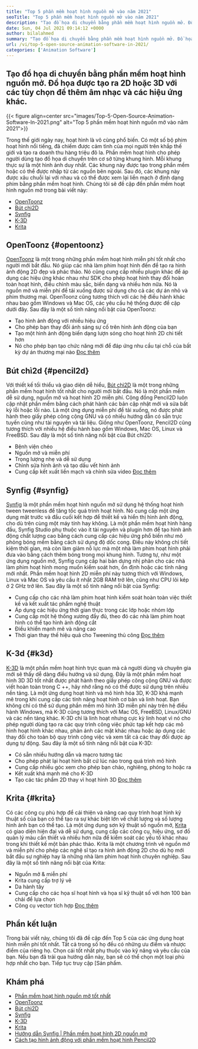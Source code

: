 ```yaml
---
title: "Top 5 phần mềm hoạt hình nguồn mở vào năm 2021" 
seoTitle: "Top 5 phần mềm hoạt hình nguồn mở vào năm 2021" 
description: "Tạo đồ họa di chuyển bằng phần mềm hoạt hình nguồn mở. Đồ họa được tạo ra 2D hoặc 3D với các tùy chọn để thêm âm nhạc và các hiệu ứng khác." 
date: Sun, 04 Jul 2021 09:14:12 +0000
author: bilalahmed
summary: "Tạo đồ họa di chuyển bằng phần mềm hoạt hình nguồn mở. Đồ họa được tạo ra 2D hoặc 3D với các tùy chọn để thêm âm nhạc và các hiệu ứng khác." 
url: /vi/top-5-open-source-animation-software-in-2021/
categories: ['Animation Software']
---
```


## Tạo đồ họa di chuyển bằng phần mềm hoạt hình nguồn mở. Đồ họa được tạo ra 2D hoặc 3D với các tùy chọn để thêm âm nhạc và các hiệu ứng khác.

{{< figure align=center src="images/Top-5-Open-Source-Animation-Software-In-2021.png" alt="Top 5 phần mềm hoạt hình nguồn mở vào năm 2021">}}

Trong thế giới ngày nay, hoạt hình là vô cùng phổ biến. Có một số bộ phim hoạt hình nổi tiếng, đã chiếm được cảm tình của mọi người trên khắp thế giới và tạo ra doanh thu hàng triệu đô la. Phần mềm hoạt hình cho phép người dùng tạo đồ họa di chuyển trên cơ sở từng khung hình. Mỗi khung thực sự là một hình ảnh duy nhất. Các khung này được tạo trong phần mềm hoặc có thể được nhập từ các nguồn bên ngoài. Sau đó, các khung này được xâu chuỗi lại với nhau và có thể được xem lại liền mạch ở định dạng phim bằng phần mềm hoạt hình. Chúng tôi sẽ đề cập đến phần mềm hoạt hình nguồn mở trong bài viết này:
  * [OpenToonz][1]
  * [Bút chì2D][2]
  * [Synfig][3]
  * [K-3D][4]
  * [Krita][5]

## OpenToonz {#opentoonz}

[OpenToonz][6] là một trong những phần mềm hoạt hình miễn phí tốt nhất cho người mới bắt đầu. Nó giúp các nhà làm phim hoạt hình đến để tạo ra hình ảnh động 2D đẹp và phác thảo. Nó cũng cung cấp nhiều plugin khác để áp dụng các hiệu ứng khác nhau như SDK cho phép hoạt hình thay đổi hoàn toàn hoạt hình, điều chỉnh màu sắc, biến dạng và nhiều hơn nữa. Nó là nguồn mở và miễn phí để tải xuống được sử dụng cho cả các dự án nhỏ và phim thương mại. OpenToonz cũng tương thích với các hệ điều hành khác nhau bao gồm Windows và Mac OS, các yêu cầu hệ thống được đề cập dưới đây. Sau đây là một số tính năng nổi bật của OpenToonz:
  * Tạo hình ảnh động với nhiều hiệu ứng
  * Cho phép bạn thay đổi ánh sáng sự cố trên hình ảnh động của bạn
  * Tạo một hình ảnh động biến dạng lượn sóng cho hoạt hình 2D chi tiết hơn
  * Nó cho phép bạn tạo chức năng mới để đáp ứng nhu cầu tại chỗ của bất kỳ dự án thương mại nào
[Đọc thêm][7]

## Bút chì2d {#pencil2d}

Với thiết kế tối thiểu và giao diện dễ hiểu, [Bút chì2D][8] là một trong những phần mềm hoạt hình tốt nhất cho người mới bắt đầu. Nó là một phần mềm dễ sử dụng, nguồn mở và hoạt hình 2D miễn phí. Cộng đồng Pencil2D luôn cập nhật phần mềm bằng cách phát hành các bản cập nhật mới và sửa bất kỳ lỗi hoặc lỗi nào. Là một ứng dụng miễn phí để tải xuống, nó được phát hành theo giấy phép công cộng GNU và có nhiều hướng dẫn có sẵn trực tuyến cũng như tài nguyên và tài liệu. Giống như OpenToonz, Pencil2D cũng tương thích với nhiều hệ điều hành bao gồm Windows, Mac OS, Linux và FreeBSD. Sau đây là một số tính năng nổi bật của Bút chì2D:
  * Bệnh viện chéo
  * Nguồn mở và miễn phí
  * Trọng lượng nhẹ và dễ sử dụng
  * Chỉnh sửa hình ảnh và tạo dấu vết hình ảnh
  * Cung cấp kết xuất liền mạch và chỉnh sửa video
[Đọc thêm][9]

## Synfig {#synfig}

[Synfig][10] là một phần mềm hoạt hình nguồn mở sử dụng hệ thống hoạt hình tween tweenless để tăng tốc quá trình hoạt hình. Nó cung cấp một ứng dụng mặt trước và đầu cuối kết hợp để thiết kế và hiển thị hình ảnh động, cho dù trên cùng một máy tính hay không. Là một phần mềm hoạt hình hàng đầu, Synfig Studio phụ thuộc vào ít tài nguyên và plugin hơn để tạo hình ảnh động chất lượng cao bằng cách cung cấp các hiệu ứng phổ biến như mô phỏng bóng mềm bằng cách sử dụng độ dốc cong. Điều này không chỉ tiết kiệm thời gian, mà còn làm giảm nỗ lực mà một nhà làm phim hoạt hình phải đưa vào bằng cách thêm bóng trong mọi khung hình. Tương tự, như một ứng dụng nguồn mở, Synfig cung cấp hai bản dựng nhị phân cho các nhà làm phim hoạt hình mong muốn kiểm soát hơn, ổn định hoặc các tính năng mới nhất. Phần mềm hoạt hình 2D miễn phí này tương thích với Windows, Linux và Mac OS và yêu cầu ít nhất 2GB RAM trở lên, cũng như CPU ​​lõi kép ở 2 GHz trở lên. Sau đây là một số tính năng nổi bật của Synfig:
  * Cung cấp cho các nhà làm phim hoạt hình kiểm soát hoàn toàn việc thiết kế và kết xuất tác phẩm nghệ thuật
  * Áp dụng các hiệu ứng thời gian thực trong các lớp hoặc nhóm lớp
  * Cung cấp một hệ thống xương đầy đủ, theo đó các nhà làm phim hoạt hình có thể tạo hình ảnh động cắt
  * Điều khiển mạnh mẽ và nâng cao
  * Thời gian thay thế hiệu quả cho Tweening thủ công
[Đọc thêm][11]

## K-3d {#k3d}

[K-3D][12] là một phần mềm hoạt hình trực quan mà cả người dùng và chuyên gia mới sẽ thấy dễ dàng điều hướng và sử dụng. Đây là một phần mềm hoạt hình 3D 3D tốt nhất được phát hành theo giấy phép công cộng GNU và được viết hoàn toàn trong C ++, hãy nhớ rằng nó có thể được sử dụng trên nhiều nền tảng. Là một ứng dụng hoạt hình và mô hình hóa 3D, K-3D khá mạnh mẽ trong khi cung cấp các tính năng hoạt hình cơ bản và linh hoạt. Bạn không chỉ có thể sử dụng phần mềm mô hình 3D miễn phí này trên hệ điều hành Windows, mà K-3D cũng tương thích với Mac OS, FreeBSD, Linux/GNU và các nền tảng khác. K-3D chỉ là linh hoạt nhưng cực kỳ linh hoạt vì nó cho phép người dùng tạo ra các quy trình công việc phức tạp kết hợp các mô hình hoạt hình khác nhau, phản ánh các mặt khác nhau hoặc áp dụng các thay đổi cho toàn bộ quy trình công việc và xem tất cả các thay đổi được áp dụng tự động. Sau đây là một số tính năng nổi bật của K-3D:
  * Có sẵn nhiều hướng dẫn và macro tương tác
  * Cho phép phát lại hoạt hình bất cứ lúc nào trong quá trình mô hình
  * Cung cấp nhiều góc xem cho phép bạn chảo, nghiêng, phóng to hoặc ra
  * Kết xuất khá mạnh mẽ cho K-3D
  * Tạo các tác phẩm 2D thay vì hoạt hình 3D
[Đọc thêm][13]

## Krita {#krita}

Có các công cụ phù hợp để cải thiện và nâng cao quy trình hoạt hình kỹ thuật số của bạn có thể tạo ra sự khác biệt lớn về chất lượng và số lượng hình ảnh bạn có thể tạo. Là một ứng dụng sơn kỹ thuật số nguồn mở, [Krita][14] có giao diện hiện đại và dễ sử dụng, cung cấp các công cụ, hiệu ứng, sơ đồ quản lý màu cần thiết và nhiều hơn nữa để kiểm soát các yếu tố khác nhau trong khi thiết kế một bản phác thảo. Krita là một chương trình vẽ nguồn mở và miễn phí cho phép các nghệ sĩ tạo ra hình ảnh động 2D cho dù họ mới bắt đầu sự nghiệp hay là những nhà làm phim hoạt hình chuyên nghiệp. Sau đây là một số tính năng nổi bật của Krita:
  * Nguồn mở & miễn phí
  * Krita cung cấp trợ lý vẽ
  * Da hành tây
  * Cung cấp cho các họa sĩ hoạt hình và họa sĩ kỹ thuật số với hơn 100 bàn chải để lựa chọn
  * Công cụ vector tích hợp
[Đọc thêm][15]

## Phần kết luận
Trong bài viết này, chúng tôi đã đề cập đến Top 5 của các ứng dụng hoạt hình miễn phí tốt nhất. Tất cả trong số họ đều có những ưu điểm và nhược điểm của riêng họ. Chọn cái tốt nhất phụ thuộc vào kỹ năng và yêu cầu của bạn. Nếu bạn đã trải qua hướng dẫn này, bạn sẽ có thể chọn một loại phù hợp nhất cho bạn. Tiếp tục truy cập [Sản phẩm.

## Khám phá
  * [Phần mềm hoạt hình nguồn mở tốt nhất][18]
  * [OpenToonz][7]
  * [Bút chì2D][9]
  * [Synfig][11]
  * [K-3D][13]
  * [Krita][15]
  * [Hướng dẫn Synfig | Phần mềm hoạt hình 2D nguồn mở][19]
  * [Cách tạo hình ảnh động với phần mềm hoạt hình Pencil2D][20]



[1]: #opentoonz
[2]: #pencil2d
[3]: #synfig
[4]: #k3d
[5]: #krita
[6]: https://opentoonz.github.io/e/
[7]: https://products.containerize.com/animation-software/opentoonz/
[8]: https://www.pencil2d.org/
[9]: https://products.containerize.com/animation-software/pencil2d/
[10]: https://www.synfig.org/
[11]: https://products.containerize.com/animation-software/synfig/
[12]: http://www.k-3d.org/
[13]: https://products.containerize.com/animation-software/k3d/
[14]: https://krita.org/en/
[15]: https://products.containerize.com/animation-software/krita/
[16]: https://products.containerize.com/
[17]: https://blog.containerize.com/
[18]: https://products.containerize.com/animation-software/
[19]: https://blog.containerize.com/animation-software/synfig-tutorial-an-open-source-2d-animation-software/
[20]: https://blog.containerize.com/animation-software/how-to-create-animations-with-pencil2d-animation-software/
